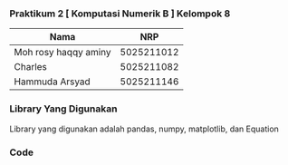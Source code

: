 ### Praktikum 2 [ Komputasi Numerik B ] Kelompok 8
| Nama                      | NRP           |
|---------------------------|---------------|
|Moh rosy haqqy aminy       |5025211012     |
|Charles                    |5025211082     |
|Hammuda Arsyad             |5025211146     |

### Library Yang Digunakan
Library yang digunakan adalah pandas, numpy, matplotlib, dan Equation

### Code

```python
